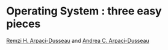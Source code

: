# Operating System : three easy pieces
[Remzi H. Arpaci-Dusseau](https://http://pages.cs.wisc.edu/~remzi/OSTEP/) and [Andrea C. Arpaci-Dusseau](https://http://pages.cs.wisc.edu/~dusseau/)